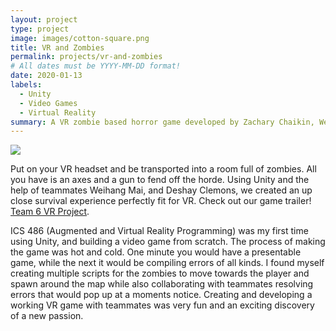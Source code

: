 ```yaml
---
layout: project
type: project
image: images/cotton-square.png
title: VR and Zombies
permalink: projects/vr-and-zombies
# All dates must be YYYY-MM-DD format!
date: 2020-01-13
labels:
  - Unity
  - Video Games
  - Virtual Reality
summary: A VR zombie based horror game developed by Zachary Chaikin, Weihang Mai, and Deshay Clemons.
---
```


<img class="ui image" src="{{ site.baseurl }}/images/cotton-header.png">

Put on your VR headset and be transported into a room full of zombies. All you have is an axes and a gun to fend off the horde. Using Unity and the help of teammates Weihang Mai, and Deshay Clemons, we created an up close survival experience perfectly fit for VR. Check out our game trailer! [Team 6 VR Project](https://www.youtube.com/watch?v=4vA-BxFFWGI).

ICS 486 (Augmented and Virtual Reality Programming) was my first time using Unity, and building a video game from scratch. The process of making the game was hot and cold. One minute you would have a presentable game, while the next it would be compiling errors of all kinds. I found myself creating multiple scripts for the zombies to move towards the player and spawn around the map while also collaborating with teammates resolving errors that would pop up at a moments notice. Creating and developing a working VR game with teammates was very fun and an exciting discovery of a new passion.
